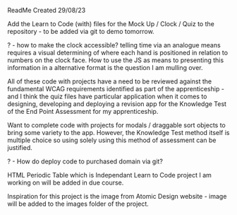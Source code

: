 ReadMe Created 29/08/23

Add the Learn to Code (with) files for the Mock Up / Clock / Quiz to the repository - to be added via git to demo tomorrow.

? - how to make the clock accessible? telling time via an analogue means requires a visual  determining of where each hand is positioned in relation to numbers on the clock face. How to use the JS as means to presenting this information in a alternative format is the question I am mulling over.

All of these code with projects have a need to be reviewed against the fundamental WCAG requirements identified as part of the apprenticeship - and I think the quiz files have particular application when it comes to designing, developing and deploying a revision app for the Knowledge Test of the End Point Assessment for my apprenticeship. 

Want to complete code with projects for modals / draggable sort objects to bring some variety to the app. However, the Knowledge Test method itself is multiple choice so using solely using this method of assessment can be justified.
 

? - How do deploy code to purchased domain via git? 

HTML Periodic Table which is Independant Learn to Code project I am working on will be added in due course.

Inspiration for this project is the image from Atomic Design website - image will be added to the images folder of the project. 

